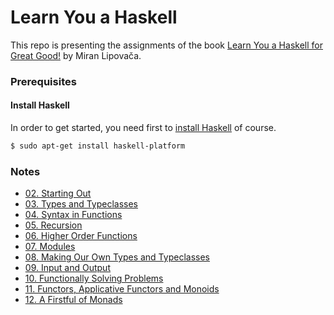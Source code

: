# Learn You a Haskell

This repo is presenting the assignments of the book [Learn You a Haskell for Great Good!](http://learnyouahaskell.com/) by Miran Lipovača.

### Prerequisites
#### Install Haskell
In order to get started, you need first to [install Haskell](https://www.haskell.org/platform/) of course.
```bash
$ sudo apt-get install haskell-platform
```

### Notes
- [02. Starting Out](02_starting_out/notes.md)
- [03. Types and Typeclasses](03_types_and_typeclasses/notes.md)
- [04. Syntax in Functions](04_syntax_in_functions/notes.md)
- [05. Recursion](05_recursion/notes.md)
- [06. Higher Order Functions](06_higher_order_functions/notes.md)
- [07. Modules](07_modules/notes.md)
- [08. Making Our Own Types and Typeclasses](08_making_our_own_types_and_typeclasses/notes.md)
- [09. Input and Output](09_input_and_output/notes.md)
- [10. Functionally Solving Problems](10_functionally_solving_problems/notes.md)
- [11. Functors, Applicative Functors and Monoids](11_functors_applicative_functors_and_monoids/notes.md)
- [12. A Firstful of Monads](12_a_firstful_of_monads/notes.md)
